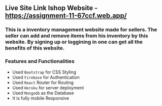 ## Live Site Link Ishop Website - https://assignment-11-67ccf.web.app/


### This is a inventory management website made for sellers. The seller can add and remove items from his inventory by this website. By signing up or loggining in one can get all the benefits of this website.

### Features and Functionalities

- Used `Bootstrap` for CSS Styling
- Used `Firebase` for Authentication
- Used `React` Router for Routing
- Used `Heroku` for server deployment
- Used `Mongodb` as the Database
- It is fully mobile Responsive
